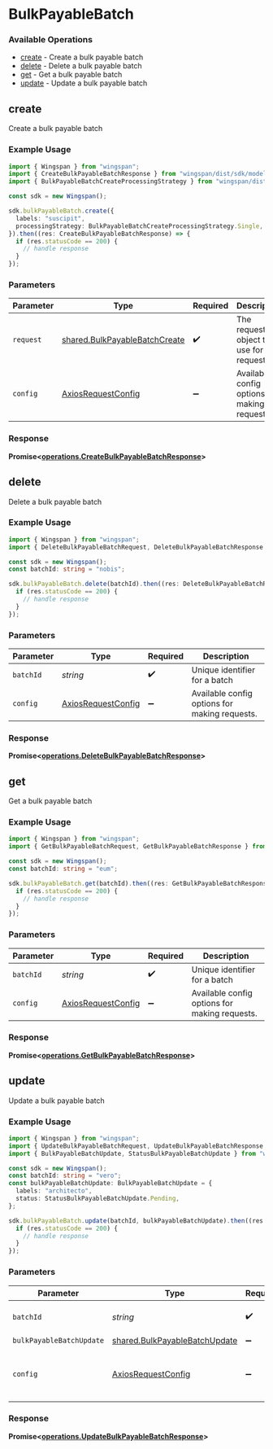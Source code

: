 # BulkPayableBatch

### Available Operations

* [create](#create) - Create a bulk payable batch
* [delete](#delete) - Delete a bulk payable batch
* [get](#get) - Get a bulk payable batch
* [update](#update) - Update a bulk payable batch

## create

Create a bulk payable batch

### Example Usage

```typescript
import { Wingspan } from "wingspan";
import { CreateBulkPayableBatchResponse } from "wingspan/dist/sdk/models/operations";
import { BulkPayableBatchCreateProcessingStrategy } from "wingspan/dist/sdk/models/shared";

const sdk = new Wingspan();

sdk.bulkPayableBatch.create({
  labels: "suscipit",
  processingStrategy: BulkPayableBatchCreateProcessingStrategy.Single,
}).then((res: CreateBulkPayableBatchResponse) => {
  if (res.statusCode == 200) {
    // handle response
  }
});
```

### Parameters

| Parameter                                                                      | Type                                                                           | Required                                                                       | Description                                                                    |
| ------------------------------------------------------------------------------ | ------------------------------------------------------------------------------ | ------------------------------------------------------------------------------ | ------------------------------------------------------------------------------ |
| `request`                                                                      | [shared.BulkPayableBatchCreate](../../models/shared/bulkpayablebatchcreate.md) | :heavy_check_mark:                                                             | The request object to use for the request.                                     |
| `config`                                                                       | [AxiosRequestConfig](https://axios-http.com/docs/req_config)                   | :heavy_minus_sign:                                                             | Available config options for making requests.                                  |


### Response

**Promise<[operations.CreateBulkPayableBatchResponse](../../models/operations/createbulkpayablebatchresponse.md)>**


## delete

Delete a bulk payable batch

### Example Usage

```typescript
import { Wingspan } from "wingspan";
import { DeleteBulkPayableBatchRequest, DeleteBulkPayableBatchResponse } from "wingspan/dist/sdk/models/operations";

const sdk = new Wingspan();
const batchId: string = "nobis";

sdk.bulkPayableBatch.delete(batchId).then((res: DeleteBulkPayableBatchResponse) => {
  if (res.statusCode == 200) {
    // handle response
  }
});
```

### Parameters

| Parameter                                                    | Type                                                         | Required                                                     | Description                                                  |
| ------------------------------------------------------------ | ------------------------------------------------------------ | ------------------------------------------------------------ | ------------------------------------------------------------ |
| `batchId`                                                    | *string*                                                     | :heavy_check_mark:                                           | Unique identifier for a batch                                |
| `config`                                                     | [AxiosRequestConfig](https://axios-http.com/docs/req_config) | :heavy_minus_sign:                                           | Available config options for making requests.                |


### Response

**Promise<[operations.DeleteBulkPayableBatchResponse](../../models/operations/deletebulkpayablebatchresponse.md)>**


## get

Get a bulk payable batch

### Example Usage

```typescript
import { Wingspan } from "wingspan";
import { GetBulkPayableBatchRequest, GetBulkPayableBatchResponse } from "wingspan/dist/sdk/models/operations";

const sdk = new Wingspan();
const batchId: string = "eum";

sdk.bulkPayableBatch.get(batchId).then((res: GetBulkPayableBatchResponse) => {
  if (res.statusCode == 200) {
    // handle response
  }
});
```

### Parameters

| Parameter                                                    | Type                                                         | Required                                                     | Description                                                  |
| ------------------------------------------------------------ | ------------------------------------------------------------ | ------------------------------------------------------------ | ------------------------------------------------------------ |
| `batchId`                                                    | *string*                                                     | :heavy_check_mark:                                           | Unique identifier for a batch                                |
| `config`                                                     | [AxiosRequestConfig](https://axios-http.com/docs/req_config) | :heavy_minus_sign:                                           | Available config options for making requests.                |


### Response

**Promise<[operations.GetBulkPayableBatchResponse](../../models/operations/getbulkpayablebatchresponse.md)>**


## update

Update a bulk payable batch

### Example Usage

```typescript
import { Wingspan } from "wingspan";
import { UpdateBulkPayableBatchRequest, UpdateBulkPayableBatchResponse } from "wingspan/dist/sdk/models/operations";
import { BulkPayableBatchUpdate, StatusBulkPayableBatchUpdate } from "wingspan/dist/sdk/models/shared";

const sdk = new Wingspan();
const batchId: string = "vero";
const bulkPayableBatchUpdate: BulkPayableBatchUpdate = {
  labels: "architecto",
  status: StatusBulkPayableBatchUpdate.Pending,
};

sdk.bulkPayableBatch.update(batchId, bulkPayableBatchUpdate).then((res: UpdateBulkPayableBatchResponse) => {
  if (res.statusCode == 200) {
    // handle response
  }
});
```

### Parameters

| Parameter                                                                      | Type                                                                           | Required                                                                       | Description                                                                    |
| ------------------------------------------------------------------------------ | ------------------------------------------------------------------------------ | ------------------------------------------------------------------------------ | ------------------------------------------------------------------------------ |
| `batchId`                                                                      | *string*                                                                       | :heavy_check_mark:                                                             | Unique identifier for a batch                                                  |
| `bulkPayableBatchUpdate`                                                       | [shared.BulkPayableBatchUpdate](../../models/shared/bulkpayablebatchupdate.md) | :heavy_minus_sign:                                                             | N/A                                                                            |
| `config`                                                                       | [AxiosRequestConfig](https://axios-http.com/docs/req_config)                   | :heavy_minus_sign:                                                             | Available config options for making requests.                                  |


### Response

**Promise<[operations.UpdateBulkPayableBatchResponse](../../models/operations/updatebulkpayablebatchresponse.md)>**

